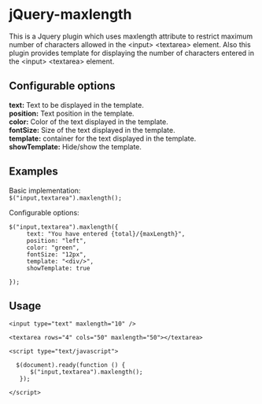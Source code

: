 # jQuery-maxlength
This is a Jquery plugin which uses maxlength attribute to restrict maximum number of characters allowed in the &lt;input> &lt;textarea> element. Also this plugin provides template for displaying the number of characters entered in the &lt;input> &lt;textarea> element.

## Configurable options
**text:** Text to be displayed in the template.   
**position:** Text position in the template.  
**color:** Color of the text displayed in the template.   
**fontSize:** Size of the text displayed in the template.   
**template:** container for the text displayed in the template.   
**showTemplate:** Hide/show the template.   

## Examples
Basic implementation:   
`$("input,textarea").maxlength();`   

Configurable options:   
```
$("input,textarea").maxlength({  
     text: "You have entered {total}/{maxLength}",  
     position: "left",
     color: "green",
     fontSize: "12px",
     template: "<div/>",
     showTemplate: true

});
```  

## Usage       
```
<input type="text" maxlength="10" />

<textarea rows="4" cols="50" maxlength="50"></textarea>

<script type="text/javascript">

  $(document).ready(function () {
      $("input,textarea").maxlength();
   });
        
</script>

